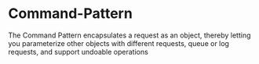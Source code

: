 # Command-Pattern
The Command Pattern encapsulates a request as an object, thereby letting you parameterize other objects with different requests, queue or log requests, and support undoable operations
